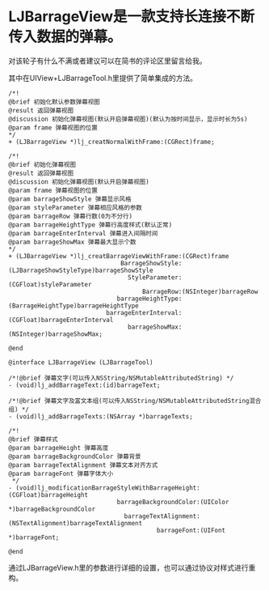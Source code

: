 # LJBarrageView是一款支持长连接不断传入数据的弹幕。

对该轮子有什么不满或者建议可以在简书的评论区里留言给我。


其中在UIView+LJBarrageTool.h里提供了简单集成的方法。

    /*!
    @brief 初始化默认参数弹幕视图
    @result 返回弹幕视图
    @discussion 初始化弹幕视图(默认开启弹幕视图)(默认为按时间显示，显示时长为5s)
    @param frame 弹幕视图的位置
    */
    + (LJBarrageView *)lj_creatNormalWithFrame:(CGRect)frame;

    /*!
    @brief 初始化弹幕视图
    @result 返回弹幕视图
    @discussion 初始化弹幕视图(默认开启弹幕视图)
    @param frame 弹幕视图的位置
    @param barrageShowStyle 弹幕显示风格
    @param styleParameter 弹幕相应风格的参数
    @param barrageRow 弹幕行数(0为不分行)
    @param barrageHeightType 弹幕行高度样式(默认正常)
    @param barrageEnterInterval 弹幕进入间隔时间
    @param barrageShowMax 弹幕最大显示个数
    */
    + (LJBarrageView *)lj_creatBarrageViewWithFrame:(CGRect)frame 
                                   BarrageShowStyle:(LJBarrageShowStyleType)barrageShowStyle
                                     StyleParameter:(CGFloat)styleParameter
                                         BarrageRow:(NSInteger)barrageRow
                                  barrageHeightType:(BarrageHeightType)barrageHeightType
                               barrageEnterInterval:(CGFloat)barrageEnterInterval
                                     barrageShowMax:(NSInteger)barrageShowMax;

    @end

    @interface LJBarrageView (LJBarrageTool)

    /*!@brief 弹幕文字(可以传入NSString/NSMutableAttributedString) */
    - (void)lj_addBarrageText:(id)barrageText;

    /*!@brief 弹幕文字及富文本组(可以传入NSString/NSMutableAttributedString混合组) */
    - (void)lj_addBarrageTexts:(NSArray *)barrageTexts;

    /*!
    @brief 弹幕样式
    @param barrageHeight 弹幕高度
    @param barrageBackgroundColor 弹幕背景
    @param barrageTextAlignment 弹幕文本对齐方式
    @param barrageFont 弹幕字体大小
     */
    - (void)lj_modificationBarrageStyleWithBarrageHeight:(CGFloat)barrageHeight
                                  barrageBackgroundColor:(UIColor *)barrageBackgroundColor
                                    barrageTextAlignment:(NSTextAlignment)barrageTextAlignment
                                             barrageFont:(UIFont *)barrageFont;

    @end


通过LJBarrageView.h里的参数进行详细的设置，也可以通过协议对样式进行重构。

